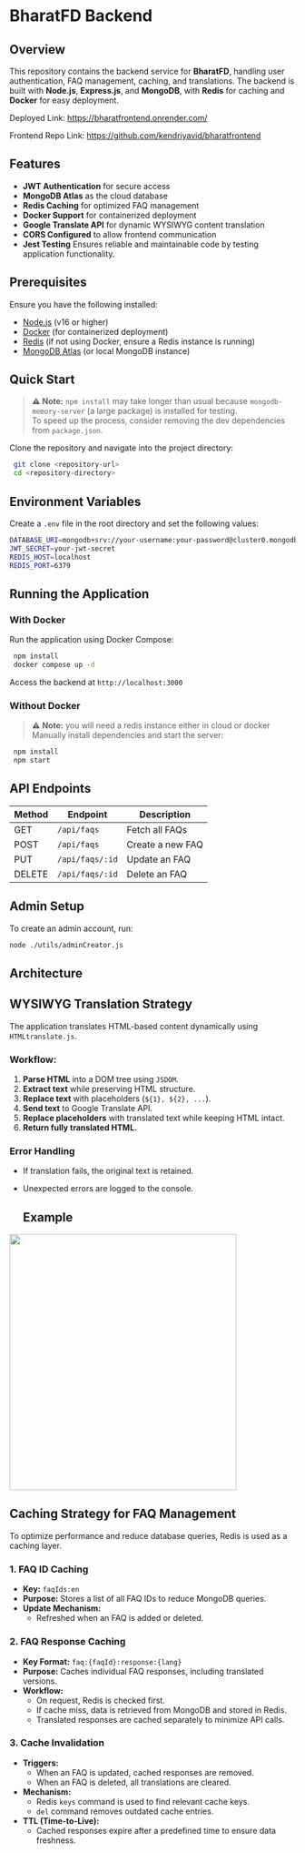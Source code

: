 # BharatFD Backend

## Overview
This repository contains the backend service for **BharatFD**, handling user authentication, FAQ management, caching, and translations. The backend is built with **Node.js**, **Express.js**, and **MongoDB**, with **Redis** for caching and **Docker** for easy deployment.

Deployed Link: https://bharatfrontend.onrender.com/

Frontend Repo Link: https://github.com/kendriyavid/bharatfrontend

## Features
- **JWT Authentication** for secure access
- **MongoDB Atlas** as the cloud database
- **Redis Caching** for optimized FAQ management
- **Docker Support** for containerized deployment
- **Google Translate API** for dynamic WYSIWYG content translation
- **CORS Configured** to allow frontend communication
- **Jest Testing** Ensures reliable and maintainable code by testing application functionality.


## Prerequisites
Ensure you have the following installed:
- [Node.js](https://nodejs.org/) (v16 or higher)
- [Docker](https://www.docker.com/) (for containerized deployment)
- [Redis](https://redis.io/) (if not using Docker, ensure a Redis instance is running)
- [MongoDB Atlas](https://www.mongodb.com/) (or local MongoDB instance)

## Quick Start

> **⚠️ Note:** `npm install` may take longer than usual because `mongodb-memory-server` (a large package) is installed for testing.  
> To speed up the process, consider removing the dev dependencies from `package.json`.

Clone the repository and navigate into the project directory:
```sh
 git clone <repository-url>
 cd <repository-directory>
```

## Environment Variables
Create a `.env` file in the root directory and set the following values:
```sh
DATABASE_URI=mongodb+srv://your-username:your-password@cluster0.mongodb.net/your-database?retryWrites=true&w=majority
JWT_SECRET=your-jwt-secret
REDIS_HOST=localhost
REDIS_PORT=6379
```

## Running the Application
### With Docker
Run the application using Docker Compose:
```sh
 npm install
 docker compose up -d
```
Access the backend at `http://localhost:3000`

### Without Docker
> **⚠️ Note:** you will need a redis instance either in cloud or docker
Manually install dependencies and start the server:
```sh
 npm install
 npm start
```

## API Endpoints
| Method | Endpoint | Description |
|--------|---------|-------------|
| GET    | `/api/faqs` | Fetch all FAQs |
| POST   | `/api/faqs` | Create a new FAQ |
| PUT    | `/api/faqs/:id` | Update an FAQ |
| DELETE | `/api/faqs/:id` | Delete an FAQ |

## Admin Setup
To create an admin account, run:
```sh
node ./utils/adminCreator.js
```

## Architecture

## WYSIWYG Translation Strategy
The application translates HTML-based content dynamically using `HTMLtranslate.js`.
### Workflow:
1. **Parse HTML** into a DOM tree using `JSDOM`.
2. **Extract text** while preserving HTML structure.
3. **Replace text** with placeholders (`${1}, ${2}, ...`).
4. **Send text** to Google Translate API.
5. **Replace placeholders** with translated text while keeping HTML intact.
6. **Return fully translated HTML.**

### Error Handling
- If translation fails, the original text is retained.
- Unexpected errors are logged to the console.

  ## Example
<img src="https://github.com/user-attachments/assets/890d6e6f-516b-4e5c-954e-3ca53001124b" width="400" height="450">


## Caching Strategy for FAQ Management
To optimize performance and reduce database queries, Redis is used as a caching layer.

### 1. FAQ ID Caching
- **Key:** `faqIds:en`
- **Purpose:** Stores a list of all FAQ IDs to reduce MongoDB queries.
- **Update Mechanism:**
  - Refreshed when an FAQ is added or deleted.

### 2. FAQ Response Caching
- **Key Format:** `faq:{faqId}:response:{lang}`
- **Purpose:** Caches individual FAQ responses, including translated versions.
- **Workflow:**
  - On request, Redis is checked first.
  - If cache miss, data is retrieved from MongoDB and stored in Redis.
  - Translated responses are cached separately to minimize API calls.

### 3. Cache Invalidation
- **Triggers:**
  - When an FAQ is updated, cached responses are removed.
  - When an FAQ is deleted, all translations are cleared.
- **Mechanism:**
  - Redis `keys` command is used to find relevant cache keys.
  - `del` command removes outdated cache entries.
- **TTL (Time-to-Live):**
  - Cached responses expire after a predefined time to ensure data freshness.
